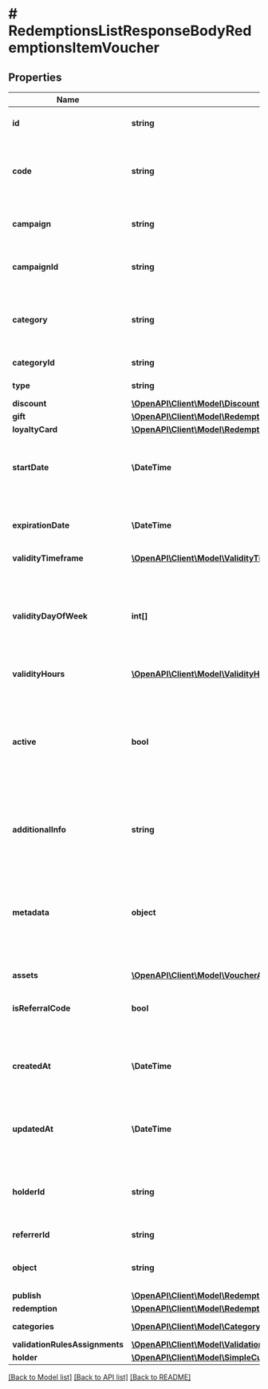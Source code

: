 # # RedemptionsListResponseBodyRedemptionsItemVoucher

## Properties

Name | Type | Description | Notes
------------ | ------------- | ------------- | -------------
**id** | **string** | Assigned by the Voucherify API, identifies the voucher. | [optional]
**code** | **string** | A code that identifies a voucher. Pattern can use all letters of the English alphabet, Arabic numerals, and special characters. | [optional]
**campaign** | **string** | A unique campaign name, identifies the voucher&#39;s parent campaign. | [optional]
**campaignId** | **string** | Assigned by the Voucherify API, identifies the voucher&#39;s parent campaign. | [optional]
**category** | **string** | Tag defining the category that this voucher belongs to. Useful when listing vouchers using the List Vouchers endpoint. | [optional]
**categoryId** | **string** | Unique category ID assigned by Voucherify. | [optional]
**type** | **string** | Defines the type of the voucher. | [optional]
**discount** | [**\OpenAPI\Client\Model\Discount**](Discount.md) |  | [optional]
**gift** | [**\OpenAPI\Client\Model\RedemptionsListResponseBodyRedemptionsItemVoucherGift**](RedemptionsListResponseBodyRedemptionsItemVoucherGift.md) |  | [optional]
**loyaltyCard** | [**\OpenAPI\Client\Model\RedemptionsListResponseBodyRedemptionsItemVoucherLoyaltyCard**](RedemptionsListResponseBodyRedemptionsItemVoucherLoyaltyCard.md) |  | [optional]
**startDate** | **\DateTime** | Activation timestamp defines when the code starts to be active in ISO 8601 format. Voucher is *inactive before* this date. | [optional]
**expirationDate** | **\DateTime** | Expiration timestamp defines when the code expires in ISO 8601 format.  Voucher is *inactive after* this date. | [optional]
**validityTimeframe** | [**\OpenAPI\Client\Model\ValidityTimeframe**](ValidityTimeframe.md) |  | [optional]
**validityDayOfWeek** | **int[]** | Integer array corresponding to the particular days of the week in which the voucher is valid.  - &#x60;0&#x60; Sunday - &#x60;1&#x60; Monday - &#x60;2&#x60; Tuesday - &#x60;3&#x60; Wednesday - &#x60;4&#x60; Thursday - &#x60;5&#x60; Friday - &#x60;6&#x60; Saturday | [optional]
**validityHours** | [**\OpenAPI\Client\Model\ValidityHours**](ValidityHours.md) |  | [optional]
**active** | **bool** | A flag to toggle the voucher on or off. You can disable a voucher even though it&#39;s within the active period defined by the &#x60;start_date&#x60; and &#x60;expiration_date&#x60;.    - &#x60;true&#x60; indicates an *active* voucher - &#x60;false&#x60; indicates an *inactive* voucher | [optional]
**additionalInfo** | **string** | An optional field to keep any extra textual information about the code such as a code description and details. | [optional]
**metadata** | **object** | The metadata object stores all custom attributes assigned to the code. A set of key/value pairs that you can attach to a voucher object. It can be useful for storing additional information about the voucher in a structured format. | [optional]
**assets** | [**\OpenAPI\Client\Model\VoucherAssets**](VoucherAssets.md) |  | [optional]
**isReferralCode** | **bool** | Flag indicating whether this voucher is a referral code; &#x60;true&#x60; for campaign type &#x60;REFERRAL_PROGRAM&#x60;. | [optional]
**createdAt** | **\DateTime** | Timestamp representing the date and time when the voucher was created. The value is shown in the ISO 8601 format. | [optional]
**updatedAt** | **\DateTime** | Timestamp representing the date and time when the voucher was last updated in ISO 8601 format. | [optional]
**holderId** | **string** | Unique customer identifier of the redeemable holder. It equals to the customer ID assigned by Voucherify. | [optional]
**referrerId** | **string** | Unique identifier of the referring person. | [optional]
**object** | **string** | The type of the object represented by JSON. Default is &#x60;voucher&#x60;. | [optional] [default to 'voucher']
**publish** | [**\OpenAPI\Client\Model\RedemptionsListResponseBodyRedemptionsItemVoucherPublish**](RedemptionsListResponseBodyRedemptionsItemVoucherPublish.md) |  | [optional]
**redemption** | [**\OpenAPI\Client\Model\RedemptionsListResponseBodyRedemptionsItemVoucherRedemption**](RedemptionsListResponseBodyRedemptionsItemVoucherRedemption.md) |  | [optional]
**categories** | [**\OpenAPI\Client\Model\Category[]**](Category.md) | Contains details about the category. | [optional]
**validationRulesAssignments** | [**\OpenAPI\Client\Model\ValidationRulesAssignmentsList**](ValidationRulesAssignmentsList.md) |  | [optional]
**holder** | [**\OpenAPI\Client\Model\SimpleCustomer**](SimpleCustomer.md) |  | [optional]

[[Back to Model list]](../../README.md#models) [[Back to API list]](../../README.md#endpoints) [[Back to README]](../../README.md)
